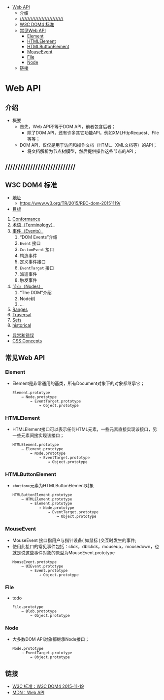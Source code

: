 <!-- TOC -->

- [Web API](#web-api)
    - [介绍](#介绍)
    - [////////////////////////////](#)
    - [W3C DOM4 标准](#w3c-dom4-标准)
    - [常见Web API](#常见web-api)
        - [Element](#element)
        - [HTMLElement](#htmlelement)
        - [HTMLButtonElement](#htmlbuttonelement)
        - [MouseEvent](#mouseevent)
        - [File](#file)
        - [Node](#node)
    - [链接](#链接)

<!-- /TOC -->

# Web API

## 介绍

- 概要
    - 首先，Web API不等于DOM API，前者包含后者；
        - 除了DOM API，还有许多其它功能API，例如XMLHttpRequest、File等等；
    - DOM API，仅仅是用于访问和操作文档（HTML、XML文档等）的API；
        - 将文档解析为节点树模型，然后提供操作这些节点的API；

## ////////////////////////////

## W3C DOM4 标准

- [地址](#)
    - https://www.w3.org/TR/2015/REC-dom-20151119/
- [目标](#)
1. [Conformance](#)
2. [术语（Terminology）](#)
3. [事件（Events）](#)
    1. “DOM Events”介绍
    2. `Event` 接口
    3. `CustomEvent` 接口
    4. 构造事件
    5. 定义事件接口
    6. `EventTarget` 接口
    7. 派遣事件
    8. 触发事件
4. [节点（Nodes）](#)
    1. “The DOM”介绍
    2. Node树
    3. ...
5. [Ranges](#)
6. [Traversal](#)
7. [Sets](#)
8. [historical](#)
- [异常和错误](#)
- [CSS Concepts](#)

## 常见Web API

### Element

- Element是非常通用的基类，所有Document对象下的对象都继承它；
    ```
    Element.prototype
        → Node.prototype
            → EventTarget.prototype
                → Object.prototype
    ```
    
### HTMLElement

- HTMLElement接口可以表示任何HTML元素，一些元素直接实现该接口，另一些元素间接实现该接口；
    ```
    HTMLElement.prototype
        → Element.prototype
            → Node.prototype
                → EventTarget.prototype
                    → Object.prototype
    ```

### HTMLButtonElement

- `<button>`元素为HTMLButtonElement对象
    ```
    HTMLButtonElement.prototype
        → HTMLElement.prototype
            → Element.prototype
                → Node.prototype
                    → EventTarget.prototype
                        → Object.prototype
    ```

### MouseEvent

- MouseEvent 接口指用户与指针设备( 如鼠标 )交互时发生的事件;
- 使用此接口的常见事件包括：click，dblclick，mouseup，mousedown，也就是说这些事件对象的原型为MouseEvent.prototype
    ```
    MouseEvent.prototype
        → UIEvent.prototype
            → Event.prototype
                → Object.prototype
    ```

### File

- todo
    ```
    File.prototype
        → Blob.prototype
            → Object.prototype
    ```

### Node

- 大多数DOM API对象都继承Node接口；
    ```
    Node.prototype
        → EventTarget.prototype
            → Object.prototype
    ```

## 链接

- [W3C 标准：W3C DOM4 2015-11-19](https://www.w3.org/TR/2015/REC-dom-20151119/)
- [MDN：Web API](https://developer.mozilla.org/en-US/docs/Web/API)